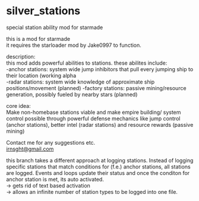 # silver_stations
special station ability mod for starmade

this is a mod for starmade  
it requires the starloader mod by Jake0997 to function.

description:  
this mod adds powerful abilities to stations. these abilites include:   
-anchor stations: system wide jump inhibitors that pull every jumping ship to their location (working alpha  
-radar stations: system wide knowledge of approximate ship positions/movement  (planned)
-factory stations: passive mining/resource generation, possibly fueled by nearby stars (planned)
  
 core idea:  
 Make non-homebase stations viable and make empire building/ system control possible through powerful defense mechanics like jump control (anchor stations), better intel (radar stations) and resource rewards (passive mining)
 
   
Contact me for any suggestions etc.  
irnsght@gmail.com  
  
this branch takes a different approach at logging stations. Instead of logging specific stations that match conditions for (f.e.) anchor stations, all stations are logged. Events and loops update their status and once the conditon for anchor station is met, its auto activated.  
-> gets rid of text based activation  
-> allows an infinite number of station types to be logged into one file.

